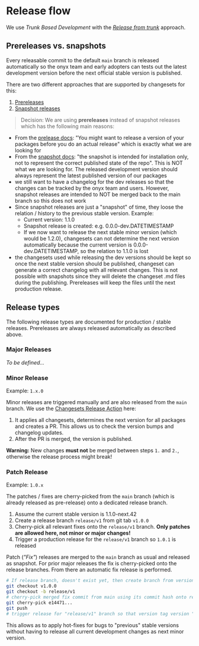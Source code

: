 # Release flow

We use _Trunk Based Development_ with the _[Release from trunk](https://trunkbaseddevelopment.com/release-from-trunk/)_ approach.

## Prereleases vs. snapshots

Every releasable commit to the default `main` branch is released automatically so the onyx team and early adopters can tests out the latest development version before the next official stable version is published.

There are two different approaches that are supported by changesets for this:

1. [Prereleases](https://github.com/changesets/changesets/blob/main/docs/prereleases.md)
2. [Snapshot releases](https://github.com/changesets/changesets/blob/main/docs/snapshot-releases.md)

> Decision: We are using **prereleases** instead of snapshot releases which has the following main reasons:

- From the [prelease docs](https://github.com/changesets/changesets/blob/main/docs/prereleases.md): "You might want to release a version of your packages before you do an actual release" which is exactly what we are looking for
- From the [snapshot docs](https://github.com/changesets/changesets/blob/main/docs/snapshot-releases.md#what-to-do-with-the-snapshot-branch): "the snapshot is intended for installation only, not to represent the correct published state of the repo". This is NOT what we are looking for. The released development version should always represent the latest published version of our packages
- we still want to have a changelog for the dev releases so that the changes can be tracked by the onyx team and users. However, snapshot releases are intended to NOT be merged back to the main branch so this does not work
- Since snapshot releases are just a "snapshot" of time, they loose the relation / history to the previous stable version. Example:
  - Current version: 1.1.0
  - Snapshot release is created: e.g. 0.0.0-dev.DATETIMESTAMP
  - If we now want to release the next stable minor version (which would be 1.2.0), changesets can not determine the next version automatically because the current version is 0.0.0-dev.DATETIMESTAMP, so the relation to 1.1.0 is lost
- the changesets used while releasing the dev versions should be kept so once the next stable version should be published, changeset can generate a correct changelog with all relevant changes. This is not possible with snapshots since they will delete the changeset .md files during the publishing. Prereleases will keep the files until the next production release.

## Release types

The following release types are documented for production / stable releases.
Prereleases are always released automatically as described above.

### Major Releases

_To be defined..._

### Minor Release

Example: `1.x.0`

Minor releases are triggered manually and are also released from the `main` branch.
We use the [Changesets Release Action](https://github.com/changesets/action) here:

1. It applies all changesets, determines the next version for all packages and creates a PR. This allows us to check the version bumps and changelog updates.
2. After the PR is merged, the version is published.

**Warning:** New changes **must not** be merged between steps `1.` and `2.`, otherwise the release process might break!

### Patch Release

Example: `1.0.x`

The patches / fixes are cherry-picked from the `main` branch (which is already released as pre-release) onto a dedicated release branch.

1. Assume the current stable version is 1.1.0-next.42
2. Create a release branch `release/v1` from git tab `v1.0.0`
3. Cherry-pick all relevant fixes onto the `release/v1` branch. **Only patches are allowed here, not minor or major changes!**
4. Trigger a production release for the `release/v1` branch so `1.0.1` is released

Patch (_"Fix"_) releases are merged to the `main` branch as usual and released as snapshot.
For prior major releases the fix is cherry-picked onto the release branches.
From there an automatic fix release is performed.

```sh
# If release branch, doesn't exist yet, then create branch from version tag
git checkout v1.0.0
git checkout -b release/v1
# cherry-pick merged fix commit from main using its commit hash onto release branch
git cherry-pick e14471...
git push
# trigger release for "release/v1" branch so that version tag version "1.0.1" is released
```

This allows as to apply hot-fixes for bugs to "previous" stable versions without having to release all current development changes as next minor version.
